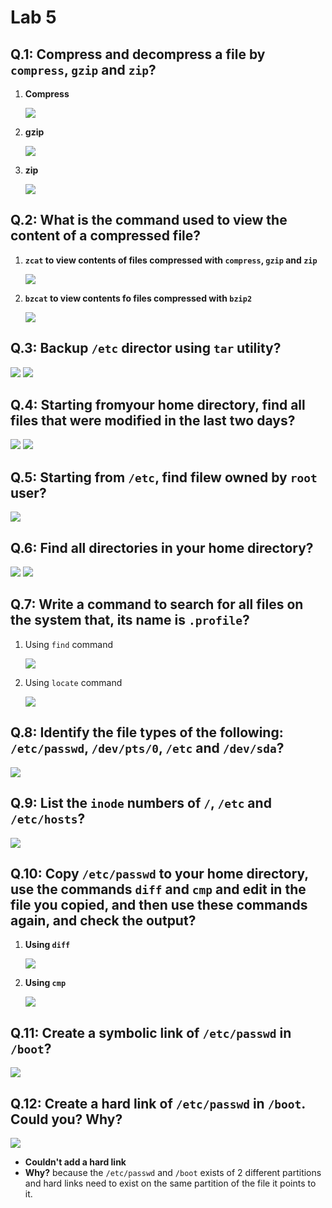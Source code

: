 # Lab 5

## Q.1: Compress and decompress a file by `compress`, `gzip` and `zip`?

1. **Compress**

    ![](./imgs/lab5-1-a.png)

1. **gzip**

    ![](./imgs/lab5-1-b.png)

1. **zip**

    ![](./imgs/lab5-1-c.png)

## Q.2: What is the command used to view the content of a compressed file?

1. **`zcat` to view contents of files compressed with `compress`, `gzip` and `zip`**

    ![](./imgs/lab5-2-a.png)

1. **`bzcat` to view contents fo files compressed with `bzip2`**

    ![](./imgs/lab5-2-b.png)

## Q.3: Backup `/etc` director using `tar` utility?

![](./imgs/lab5-3-a.png)
![](./imgs/lab5-3-b.png)

## Q.4: Starting fromyour home directory, find all files that were modified in the last two days?

![](./imgs/lab5-4-a.png)
![](./imgs/lab5-4-b.png)

## Q.5: Starting from `/etc`, find filew owned by `root` user?

![](./imgs/lab5-5.png)

## Q.6: Find all directories in your home directory?

![](./imgs/lab5-6-a.png)
![](./imgs/lab5-6-b.png)

## Q.7: Write a command to search for all files on the system that, its name is `.profile`?

1. Using `find` command

    ![](./imgs/lab5-7-a.png)

1. Using `locate` command

    ![](./imgs/lab5-7-b.png)

## Q.8: Identify the file types of the following: `/etc/passwd`, `/dev/pts/0`, `/etc` and `/dev/sda`?

![](./imgs/lab5-8.png)

## Q.9: List the `inode` numbers of `/`, `/etc` and `/etc/hosts`?

![](./imgs/lab5-9.png)

## Q.10: Copy `/etc/passwd` to your home directory, use the commands `diff` and `cmp` and edit in the file you copied, and then use these commands again, and check the output?

1. **Using `diff`**

    ![](./imgs/lab5-10-a.png)

1. **Using `cmp`**

    ![](./imgs/lab5-10-b.png)

## Q.11: Create a symbolic link of `/etc/passwd` in `/boot`?

![](./imgs/lab5-11.png)

## Q.12: Create a hard link of `/etc/passwd` in `/boot`. Could you? Why?

![](./imgs/lab5-12.png)

* **Couldn't add a hard link**
* **Why?** because the `/etc/passwd` and `/boot` exists of 2 different partitions and hard links need to exist on the same partition of the file it points to it.

